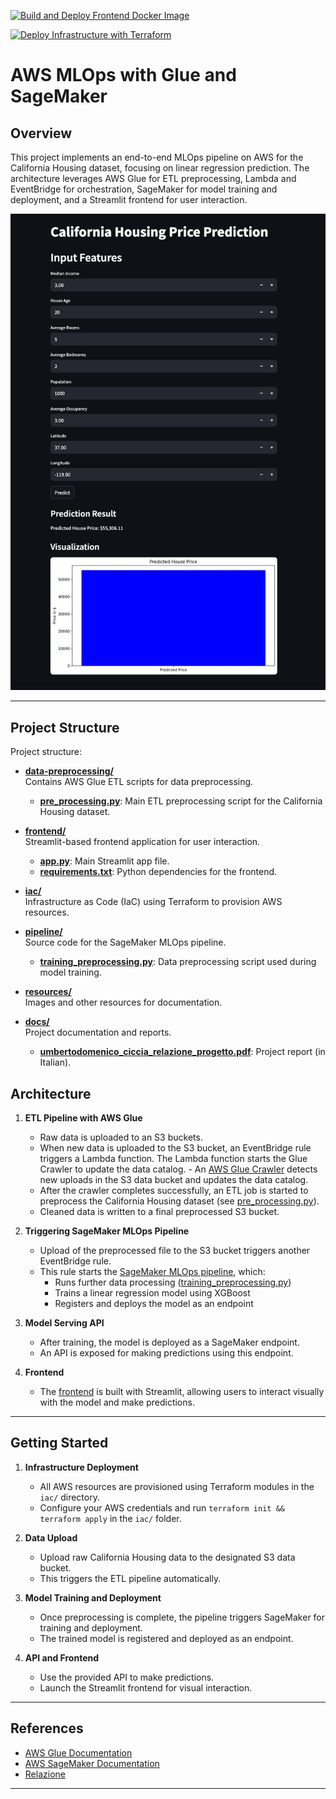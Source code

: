 [![Build and Deploy Frontend Docker Image](https://github.com/umbertocicciaa/aws-mlops/actions/workflows/frontend.yaml/badge.svg)](https://github.com/umbertocicciaa/aws-mlops/actions/workflows/frontend.yaml)

[![Deploy Infrastructure with Terraform](https://github.com/umbertocicciaa/aws-mlops/actions/workflows/iac.yaml/badge.svg)](https://github.com/umbertocicciaa/aws-mlops/actions/workflows/iac.yaml)

# AWS MLOps with Glue and SageMaker

## Overview

This project implements an end-to-end MLOps pipeline on AWS for the California Housing dataset, focusing on linear regression prediction. The architecture leverages AWS Glue for ETL preprocessing, Lambda and EventBridge for orchestration, SageMaker for model training and deployment, and a Streamlit frontend for user interaction.

![Demo](resources/demo.jpeg)

---

## Project Structure

Project structure:

- **[data-preprocessing/](data-preprocessing/)**  
   Contains AWS Glue ETL scripts for data preprocessing.
  - **[pre_processing.py](data-preprocessing/pre_processing.py)**: Main ETL preprocessing script for the California Housing dataset.

- **[frontend/](frontend/)**  
   Streamlit-based frontend application for user interaction.
  - **[app.py](frontend/src/app.py)**: Main Streamlit app file.
  - **[requirements.txt](frontend/src/requirements.txt)**: Python dependencies for the frontend.

- **[iac/](iac/)**  
   Infrastructure as Code (IaC) using Terraform to provision AWS resources.

- **[pipeline/](pipeline/)**  
   Source code for the SageMaker MLOps pipeline.
  - **[training_preprocessing.py](pipeline/training_preprocessing.py)**: Data preprocessing script used during model training.

- **[resources/](resources/)**  
   Images and other resources for documentation.

- **[docs/](docs/)**  
   Project documentation and reports.
  - **[umbertodomenico_ciccia_relazione_progetto.pdf](docs/umbertodomenico_ciccia_relazione_progetto.pdf)**: Project report (in Italian).

## Architecture

1. **ETL Pipeline with AWS Glue**
   - Raw data is uploaded to an S3 buckets.
   - When new data is uploaded to the S3 bucket, an EventBridge rule triggers a Lambda function. The Lambda function starts the Glue Crawler to update the data catalog.  - An [AWS Glue Crawler](iac/modules/terraform-aws-glue/README.md) detects new uploads in the S3 data bucket and updates the data catalog.
   - After the crawler completes successfully, an ETL job is started to preprocess the California Housing dataset (see [pre_processing.py](data-preprocessing/pre_processing.py)).
   - Cleaned data is written to a final preprocessed S3 bucket.

2. **Triggering SageMaker MLOps Pipeline**
   - Upload of the preprocessed file to the S3 bucket triggers another EventBridge rule.
   - This rule starts the [SageMaker MLOps pipeline](iac/modules/terraform-aws-sagemaker/README.md), which:
     - Runs further data processing ([training_preprocessing.py](pipeline/training_preprocessing.py))
     - Trains a linear regression model using XGBoost
     - Registers and deploys the model as an endpoint

3. **Model Serving API**
   - After training, the model is deployed as a SageMaker endpoint.
   - An API is exposed for making predictions using this endpoint.

4. **Frontend**
   - The [frontend](frontend/README.md) is built with Streamlit, allowing users to interact visually with the model and make predictions.

---

## Getting Started

1. **Infrastructure Deployment**
   - All AWS resources are provisioned using Terraform modules in the `iac/` directory.
   - Configure your AWS credentials and run `terraform init && terraform apply` in the `iac/` folder.

2. **Data Upload**
   - Upload raw California Housing data to the designated S3 data bucket.
   - This triggers the ETL pipeline automatically.

3. **Model Training and Deployment**
   - Once preprocessing is complete, the pipeline triggers SageMaker for training and deployment.
   - The trained model is registered and deployed as an endpoint.

4. **API and Frontend**
   - Use the provided API to make predictions.
   - Launch the Streamlit frontend for visual interaction.

---

## References

- [AWS Glue Documentation](https://docs.aws.amazon.com/glue/)
- [AWS SageMaker Documentation](https://docs.aws.amazon.com/sagemaker/)
- [Relazione](docs/umbertodomenico_ciccia_relazione_progetto.pdf)

---
